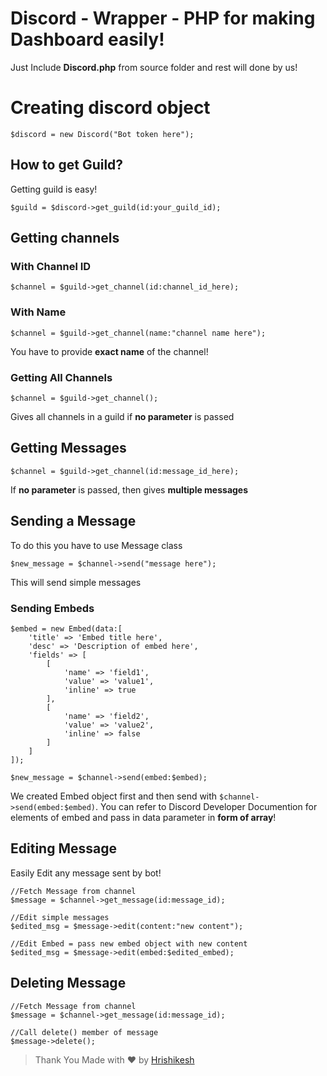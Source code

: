 # Discord - Wrapper - PHP for making Dashboard easily!

Just Include **Discord.php** from source folder  and rest will done by us!

# Creating discord object

    $discord = new Discord("Bot token here");
    
## How to get Guild?
Getting guild is easy!

    $guild = $discord->get_guild(id:your_guild_id);


## Getting channels
### With Channel ID

    $channel = $guild->get_channel(id:channel_id_here);
### With Name

    $channel = $guild->get_channel(name:"channel name here");
You have to provide **exact name** of the channel!
### Getting All Channels

  

    $channel = $guild->get_channel();
   Gives all channels in a guild if **no parameter** is passed

## Getting Messages

    $channel = $guild->get_channel(id:message_id_here);
If **no parameter** is passed, then gives **multiple messages**

## Sending  a Message

To do this you have to use Message class

    $new_message = $channel->send("message here");
This will send simple messages

### Sending Embeds

    $embed = new Embed(data:[
    	'title' => 'Embed title here',
    	'desc' => 'Description of embed here',
    	'fields' => [
    		[
    			'name' => 'field1',
    			'value' => 'value1',
    			'inline' => true
    		],
    		[
    			'name' => 'field2',
    			'value' => 'value2',
    			'inline' => false
    		]
    	]
    ]);
    
    $new_message = $channel->send(embed:$embed);
We created Embed object first and then send with `$channel->send(embed:$embed)`.
You can refer to Discord Developer Documention for elements of embed and pass in data parameter in **form of array**!
## Editing Message

Easily Edit any message sent by bot!

    //Fetch Message from channel
    $message = $channel->get_message(id:message_id);
	
	//Edit simple messages
    $edited_msg = $message->edit(content:"new content");

	//Edit Embed = pass new embed object with new content
    $edited_msg = $message->edit(embed:$edited_embed);

## Deleting Message

    //Fetch Message from channel
    $message = $channel->get_message(id:message_id);

	//Call delete() member of message
	$message->delete();




> Thank You
> Made with  ❤️ by [Hrishikesh](https://discord.gg/buxnWCnqjc)
